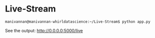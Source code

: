 # Live-Stream

``` manivannan@manivannan-whirldatascience:~/Live-Stream$ python app.py ```

See the output:
http://0.0.0.0:5000/live
